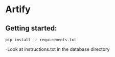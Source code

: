 # Artify

## Getting started:
`pip install -r requirements.txt`

-Look at instructions.txt in the database directory
